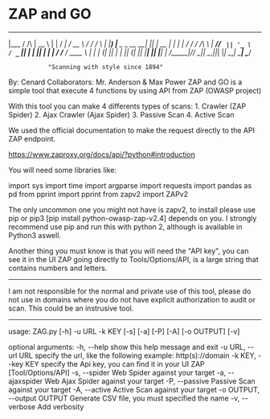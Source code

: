 # ZAP and GO
                    
  ______           _____                   _   _____   ____  
 |___  /    /\    |  __ \                 | | / ____| / __ \ 
    / /    /  \   | |__) |__ _  _ __    __| || |  __ | |  | |
   / /    / /\ \  |  ___// _` || '_ \  / _` || | |_ || |  | |
  / /__  / ____ \ | |   | (_| || | | || (_| || |__| || |__| |
 /_____|/_/    \_\|_|    \__,_||_| |_| \__,_| \_____| \____/ 
        
               "Scanning with style since 1894"

By: Cenard
Collaborators: Mr. Anderson & Max Power
ZAP and GO is a simple tool that execute 4 functions by using API from ZAP (OWASP project)


  With this tool you can make 4 differents types of scans:
    1. Crawler (ZAP Spider)
    2. Ajax Crawler (Ajax Spider)
    3. Passive Scan
    4. Active Scan

We used the official documentation to make the request directly to the API ZAP endpoint.

https://www.zaproxy.org/docs/api/?python#introduction

You will need some libraries like:

import sys
import time
import argparse
import requests
import pandas as pd
from pprint import pprint
from zapv2 import ZAPv2

The only uncommon one you might not have is zapv2, to install please use pip or pip3 [pip install python-owasp-zap-v2.4] depends on you.
I strongly recommend use pip and run this with python 2, although is available in Python3 aswell.

Another thing you must know is that you will need the "API key", you can see it in the UI ZAP going directly to Tools/Options/API, is a large string that contains numbers and letters.


***
I am not responsible for the normal and private use of this tool, please do not use in domains where you do not have explicit authorization to audit or scan. This could be an instrusive tool.
***

usage: ZAG.py [-h] -u  URL -k  KEY [-s] [-a] [-P] [-A] [-o OUTPUT] [-v]

optional arguments:
  -h, --help            show this help message and exit
  -u  URL, --url URL    specify the url, like the following example:
                        http(s)://domain
  -k  KEY, --key KEY    specify the Api key, you can find it in your UI ZAP
                        [Tool/Options/API]
  -s, --spider          Web Spider against your target
  -a, --ajaxspider      Web Ajax Spider against your target
  -P, --passive         Passive Scan against your target
  -A, --active          Active Scan against your target
  -o OUTPUT, --output OUTPUT
                        Generate CSV file, you must specified the name
  -v, --verbose         Add verbosity
